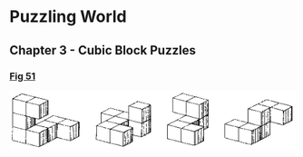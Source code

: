 # Puzzling World

## Chapter 3 - Cubic Block Puzzles

### [Fig 51](Ch3/fig051/)

![](Ch3/fig051/fig051.gif)

